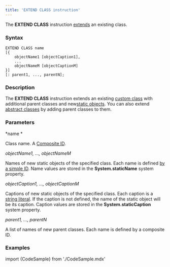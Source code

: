 ```yaml
---
title: 'EXTEND CLASS instruction'
---
```


The **EXTEND CLASS** instruction [extends](Class_extension.md) an existing class.

### Syntax

    EXTEND CLASS name 
    [{
        objectName1 [objectCaption1],
        ...
        objectNameM [objectCaptionM]
    }] 
    [: parent1, ..., parentN];

### Description

The **EXTEND CLASS** instruction extends an existing [custom class](User_classes.md) with additional parent classes and new[static objects](Static_objects.md). You can also extend [abstract classes](User_classes.md#abstract-classes) by adding parent classes to them.

### Parameters

*name *

Class name. A [Composite ID](IDs.md#cid-broken). 

*objectName1, ..., objectNameM*

Names of new static objects of the specified class. Each name is defined [by a simple ID](IDs.md#id-broken). Name values are stored in the **System.staticName** system property.

*objectCaption1, ..., objectCaptionM*

Captions of new static objects of the specified class. Each caption is a [string literal](IDs.md#strliteral-broken). If the caption is not defined, the name of the static object will be its caption. Caption values are stored in the **System.staticCaption** system property.

*parent1, ..., parentN*

A list of names of new parent classes. Each name is defined by a composite ID. 

### Examples


import {CodeSample} from './CodeSample.mdx'

<CodeSample url="http://documentation.lsfusion.org:5000/sample?file=InstructionSample&block=extendclass"/>

  
